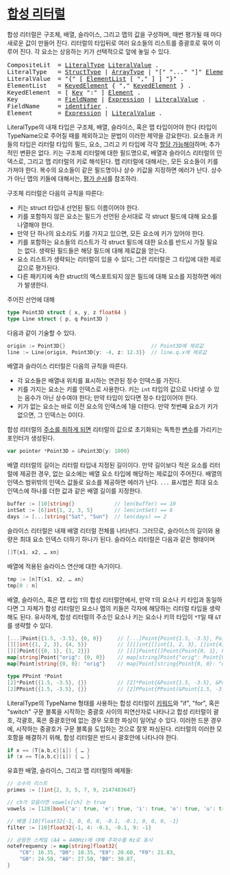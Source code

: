 # [합성 리터럴](#composite-literals)

합성 리터럴은 구조체, 배열, 슬라이스, 그리고 맵의 값을 구성하며, 매번 평가될 때 마다 새로운 값이 만들어 진다. 리터럴의 타입뒤로 여러 요소들의 리스트를 중괄호로 묶어 이루어 진다. 각 요소는 상응하는 키가 선택적으로 앞에 놓일 수 있다. 

<pre>
<a id="CompositeLit">CompositeLit</a>  = <a href="#LiteralType">LiteralType</a> <a href="#LiteralValue">LiteralValue</a> .
<a id="LiteralType">LiteralType</a>   = <a href="/Types/struct_types.html#StructType">StructType</a> | <a href="/Types/array_types.html#ArrayType">ArrayType</a> | "[" "..." "]" <a href="/Types/array_types.html#ElementType">ElementType</a> | <a href="/Types/slice_types.html#SliceType">SliceType</a> | <a href="/Types/map_types.html#MapType">MapType</a> | <a href="/Types/#TypeName">TypeName</a> .
<a id="LiteralValue">LiteralValue</a>  = "{" [ <a href="#ElementList">ElementList</a> [ "," ] ] "}" .
<a id="ElementList">ElementList</a>   = <a href="#KeyedElement">KeyedElement</a> { "," <a href="#KeyedElement">KeyedElement</a> } .
<a id="KeyedElement">KeyedElement</a>  = [ <a href="#Key">Key</a> ":" ] <a href="#Element">Element</a> .
<a id="Key">Key</a>           = <a href="#FieldName">FieldName</a> | <a href="/Expressions/operators.html#Expression">Expression</a> | <a href="#LiteralValue">LiteralValue</a> .
<a id="FieldName">FieldName</a>     = <a href="/Lexical%20elements/identifiers.html#identifier">identifier</a> .
<a id="Element">Element</a>       = <a href="/Expressions/operators.html#Expression">Expression</a> | <a href="#LiteralValue">LiteralValue</a> .
</pre>

LiteralType의 내재 타입은 구조체, 배열, 슬라이스, 혹은 맵 타입이어야 한다 (타입이 TypeName으로 주어질 때를 제외하고는 문법이 이러한 제약을 강요한다). 요소들과 키들의 타입은 리터럴 타입의 필드, 요소, 그리고 키 타입에 각각 [할당 가능해야](/Properties%20of%20types%20and%20values/assignability.html)하며; 추가적인 변환은 없다. 키는 구조체 리터럴에 대한 필드명으로, 배열과 슬라이스 리터럴의 인덱스로, 그리고 맵 리터럴의 키로 해석된다. 맵 리터럴에 대해서는, 모든 요소들이 키를 가져야 한다. 복수의 요소들이 같은 필드명이나 상수 키값을 지정하면 에러가 난다. 상수가 아닌 맵의 키들에 대해서는, [평가 순서](/Expressions/order_of_evaluation.html)를 참조하라.

구조체 리터럴은 다음의 규칙을 따른다:

  * 키는 struct 타입내 선언된 필드 이름이어야 한다.
  * 키를 포함하지 않은 요소는 필드가 선언된 순서대로 각 struct 필드에 대해 요소를 나열해야 한다.
  * 만약 단 하나의 요소라도 키를 가지고 있으면, 모든 요소에 키가 있어야 한다.
  * 키를 포함하는 요소들의 리스트가 각 struct 필드에 대한 요소를 반드시 가질 필요는 없다. 생략된 필드들은 해당 필드에 대해 제로값을 얻는다.
  * 요소 리스트가 생략되는 리터럴이 있을 수 있다; 그런 리터럴은 그 타입에 대한 제로값으로 평가된다.
  * 다른 패키지에 속한 struct의 엑스포트되지 않은 필드에 대해 요소를 지정하면 에러가 발생한다.

주어진 선언에 대해

```go
type Point3D struct { x, y, z float64 }
type Line struct { p, q Point3D }
```

다음과 같이 기술할 수 있다.

```go
origin := Point3D{}                            // Point3D에 제로값
line := Line{origin, Point3D{y: -4, z: 12.3}}  // line.q.x에 제로값
```

배열과 슬라이스 리터럴은 다음의 규칙을 따른다.

  * 각 요소들은 배열내 위치를 표시하는 연관된 정수 인덱스를 가진다.
  * 키를 가지는 요소는 키를 인덱스로 사용한다. 키는 `int` 타입의 값으로 나타낼 수 있는 음수가 아닌 상수여야 한다; 만약 타입이 있다면 정수 타입이어야 한다.
  * 키가 없는 요소는 바로 이전 요소의 인덱스에 1을 더한다. 만약 첫번째 요소가 키가 없으면, 그 인덱스는 0이다.

합성 리터럴의 [주소를 취하게 되면](/Expressions/address_operators.html) 리터럴의 값으로 초기화되는 독특한 [변수](/Variables/)를 가리키는 포인터가 생성된다.

```go
var pointer *Point3D = &Point3D{y: 1000}
```

배열 리터럴의 길이는 리터럴 타입내 지정된 길이이다. 만약 길이보다 적은 요소를 리터럴에 제공한 경우, 없는 요소에는 배열 요소 타입에 해당하는 제로값이 주어진다. 배열의 인덱스 범위밖의 인덱스 값들로 요소를 제공하면 에러가 난다. `...` 표시법은 최대 요소 인덱스에 하나를 더한 값과 같은 배열 길이를 지정한다.

```go
buffer := [10]string{}             // len(buffer) == 10
intSet := [6]int{1, 2, 3, 5}       // len(intSet) == 6
days := [...]string{"Sat", "Sun"}  // len(days) == 2
```

슬라이스 리터럴은 내재 배열 리터럴 전체를 나타낸다. 그러므로, 슬라이스의 길이와 용량은 최대 요소 인덱스 더하기 하나가 된다. 슬라이스 리터럴은 다음과 같은 형태이며

```go
[]T{x1, x2, … xn}
```

배열에 적용된 슬라이스 연산에 대한 속기이다.

```go
tmp := [n]T{x1, x2, … xn}
tmp[0 : n]
```

배열, 슬라이스, 혹은 맵 타입 `T`의 합성 리터럴안에서, 만약 `T`의 요소나 키 타입과 동일하다면 그 자체가 합성 리터럴인 요소나 맵의 키들은 각자에 해당하는 리터럴 타입을 생략해도 된다. 유사하게, 합성 리터럴의 주소인 요소나 키는 요소나 키의 타입이 `*T`일 때 `&T`를 생략할 수 있다.  

```go
[...]Point{{1.5, -3.5}, {0, 0}}     // [...]Point{Point{1.5, -3.5}, Point{0, 0}}와 같다
[][]int{{1, 2, 3}, {4, 5}}          // [][]int{[]int{1, 2, 3}, []int{4, 5}}와 같다
[][]Point{{{0, 1}, {1, 2}}}         // [][]Point{[]Point{Point{0, 1}, Point{1, 2}}}와 같다
map[string]Point{"orig": {0, 0}}    // map[string]Point{"orig": Point{0, 0}}와 같다.
map[Point]string{{0, 0}: "orig"}    // map[Point]string{Point{0, 0}: "orig"}와 같다.

type PPoint *Point
[2]*Point{{1.5, -3.5}, {}}          // [2]*Point{&Point{1.5, -3.5}, &Point{}}와 같다.
[2]PPoint{{1.5, -3.5}, {}}          // [2]PPoint{PPoint(&Point{1.5, -3.5}), PPoint(&Point{})}와 같다.
```

LiteralType의 TypeName 형태를 사용하는 합성 리터럴이 [키워드](/Lexical%20elements/keywords.html)와 "if", "for", 혹은 "switch" 구문 블록을 시작하는 중괄호 사이의 피연산자로 나타나고 합성 리터럴이 괄호, 각괄호, 혹은 중괄호안에 없는 경우 모호한 파싱이 일어날 수 있다. 이러한 드문 경우에, 시작하는 중괄호가 구문 블록을 도입하는 것으로 잘못 파싱된다. 리터럴의 이러한 모호함을 해결하기 위해, 합성 리터럴은 반드시 괄호안에 나타나야 한다.

```go
if x == (T{a,b,c}[i]) { … }
if (x == T{a,b,c}[i]) { … }
```

유효한 배열, 슬라이스, 그리고 맵 리터럴의 예제들:

```go
// 소수의 리스트
primes := []int{2, 3, 5, 7, 9, 2147483647}

// ch가 모음이면 vowels[ch] 는 true
vowels := [128]bool{'a': true, 'e': true, 'i': true, 'o': true, 'u': true, 'y': true}

// 배열 [10]float32{-1, 0, 0, 0, -0.1, -0.1, 0, 0, 0, -1}
filter := [10]float32{-1, 4: -0.1, -0.1, 9: -1}

// 균등한 스케일 (A4 = 440Hz)에 대해 주파수를 Hz로 표시
noteFrequency := map[string]float32{
    "C0": 16.35, "D0": 18.35, "E0": 20.60, "F0": 21.83,
    "G0": 24.50, "A0": 27.50, "B0": 30.87,
}
```
